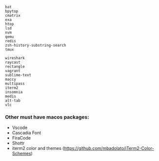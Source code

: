 ```brew install
bat
bpytop
cmatrix
exa
htop
lsd
nvm
qemu
redis
zsh-history-substring-search
tmux
```

```brew install --cask 
wireshark
raycast
rectangle
vagrant
sublime-text
maccy
multipass
iterm2
insomnia
medis
alt-tab
vlc
``````

### Other must have macos packages:

- Vscode 
- Cascadia Font
- FiraCode
- Shottr
- iterm2 color and themes (https://github.com/mbadolato/iTerm2-Color-Schemes)